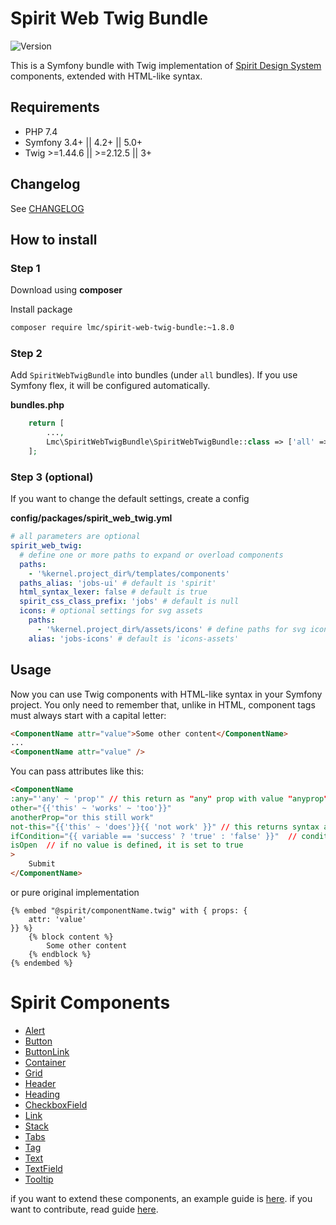 # Spirit Web Twig Bundle

![Version](https://img.shields.io/badge/version-1.8.0-blue.svg)

This is a Symfony bundle with Twig implementation of [Spirit Design System] components, extended with HTML-like syntax.

## Requirements

- PHP 7.4
- Symfony 3.4+ || 4.2+ || 5.0+
- Twig >=1.44.6 || >=2.12.5 || 3+

## Changelog

See [CHANGELOG](./CHANGELOG.md)

## How to install

### Step 1

Download using **composer**

Install package

```bash
composer require lmc/spirit-web-twig-bundle:~1.8.0
```

### Step 2

Add `SpiritWebTwigBundle` into bundles (under `all` bundles). If you use Symfony flex, it will be configured automatically.

**bundles.php**

```php
    return [
        ...,
        Lmc\SpiritWebTwigBundle\SpiritWebTwigBundle::class => ['all' => true],
    ];
```

### Step 3 (optional)

If you want to change the default settings, create a config

**config/packages/spirit_web_twig.yml**

```yaml
# all parameters are optional
spirit_web_twig:
  # define one or more paths to expand or overload components
  paths:
    - '%kernel.project_dir%/templates/components'
  paths_alias: 'jobs-ui' # default is 'spirit'
  html_syntax_lexer: false # default is true
  spirit_css_class_prefix: 'jobs' # default is null
  icons: # optional settings for svg assets
    paths:
      - '%kernel.project_dir%/assets/icons' # define paths for svg icons set
    alias: 'jobs-icons' # default is 'icons-assets'
```

## Usage

Now you can use Twig components with HTML-like syntax in your Symfony project. You only need to remember that, unlike in HTML, component tags must always start with a capital letter:

```html
<ComponentName attr="value">Some other content</ComponentName>
...
<ComponentName attr="value" />
```

You can pass attributes like this:

```html
<ComponentName
:any="'any' ~ 'prop'" // this return as "any" prop with value "anyprop"
other="{{'this' ~ 'works' ~ 'too'}}"
anotherProp="or this still work"
not-this="{{'this' ~ 'does'}}{{ 'not work' }}" // this returns syntax as plain text but prop with dash work
ifCondition="{{ variable == 'success' ? 'true' : 'false' }}"  // condition can only be written via the ternary operator
isOpen  // if no value is defined, it is set to true
>
    Submit
</ComponentName>
```

or pure original implementation

```twig
{% embed "@spirit/componentName.twig" with { props: {
    attr: 'value'
}} %}
    {% block content %}
        Some other content
    {% endblock %}
{% endembed %}
```

# Spirit Components

- [Alert](./src/Resources/components/Alert/README.md)
- [Button](./src/Resources/components/Button/README.md)
- [ButtonLink](./src/Resources/components/ButtonLink/README.md)
- [Container](./src/Resources/components/Container/README.md)
- [Grid](./src/Resources/components/Grid/README.md)
- [Header](./src/Resources/components/Header/README.md)
- [Heading](./src/Resources/components/Heading/README.md)
- [CheckboxField](./src/Resources/components/CheckboxField/README.md)
- [Link](./src/Resources/components/Link/README.md)
- [Stack](./src/Resources/components/Stack/README.md)
- [Tabs](./src/Resources/components/Tabs/README.md)
- [Tag](./src/Resources/components/Tag/README.md)
- [Text](./src/Resources/components/Text/README.md)
- [TextField](./src/Resources/components/TextField/README.md)
- [Tooltip](./src/Resources/components/Tooltip/README.md)

if you want to extend these components, an example guide is [here](./docs/extendComponents.md).
if you want to contribute, read guide [here](./docs/contribution.md).

[spirit design system]: https://github.com/lmc-eu/spirit-design-system
